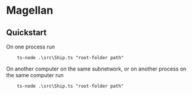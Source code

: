 # Magellan

## Quickstart

On one process run

```
    ts-node .\src\Ship.ts "root-folder path"
```

On another computer on the same subnetwork, or on another process on the same computer run

```
    ts-node .\src\Ship.ts "root-folder path"
```

